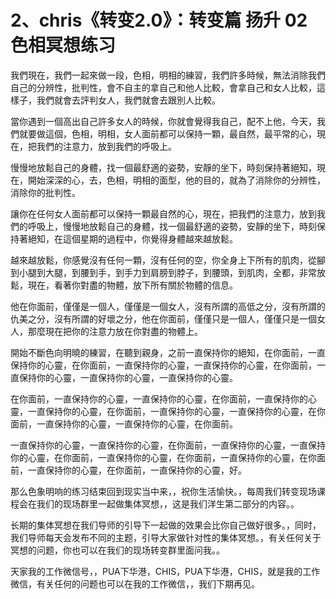 # 2、chris《转变2.0》：转变篇 扬升 02 色相冥想练习

我們現在，我們一起來做一段，色相，明相的練習，我們許多時候，無法消除我們自己的分辨性，批判性，會不自主的拿自己和他人比較，會拿自己和女人比較，這樣子，我們就會去評判女人，我們就會去跟別人比較。

當你遇到一個高出自己許多女人的時候，你就會覺得我自己，配不上他，今天，我們就要做這個，色相，明相，女人面前都可以保持一顆，最自然，最平常的心，現在，把我們的注意力，放到我們的呼吸上。

慢慢地放鬆自己的身體，找一個最舒適的姿勢，安靜的坐下，時刻保持著絕知，現在，開始深深的心，去，色相，明相的面型，他的目的，就為了消除你的分辨性，消除你的批判性。

讓你在任何女人面前都可以保持一顆最自然的心，現在，把我們的注意力，放到我們的呼吸上，慢慢地放鬆自己的身體，找一個最舒適的姿勢，安靜的坐下，時刻保持著絕知，在這個星期的過程中，你覺得身體越來越放鬆。

越來越放鬆，你感覺沒有任何一顆，沒有任何的空，你全身上下所有的肌肉，從腳到小腿到大腿，到腰到手，到手力到肩膀到脖子，到腰頭，到肌肉，全都，非常放鬆，現在，看著你對盡的物體，放下所有關於物體的信息。

他在你面前，僅僅是一個人，僅僅是一個女人，沒有所謂的高低之分，沒有所謂的仇美之分，沒有所謂的好壞之分，他在你面前，僅僅只是一個人，僅僅只是一個女人，那麼現在把你的注意力放在你對盡的物體上。

開始不斷色向明曉的練習，在聽到親身，之前一直保持你的絕知，在你面前，一直保持你的心靈，在你面前，一直保持你的心靈，一直保持你的心靈，在你面前，一直保持你的心靈，一直保持你的心靈，一直保持你的心靈。

在你面前，一直保持你的心靈，一直保持你的心靈，在你面前，一直保持你的心靈，一直保持你的心靈，在你面前，一直保持你的心靈，一直保持你的心靈，在你面前，一直保持你的心靈，一直保持你的心靈，在你面前。

一直保持你的心靈，一直保持你的心靈，在你面前，一直保持你的心靈，一直保持你的心靈，在你面前，一直保持你的心靈，在你面前，一直保持你的心靈，在你面前，一直保持你的心靈，在你面前，一直保持你的心靈，好。

那么色象明响的练习结束回到现实当中来，，祝你生活愉快。，每周我们转变现场课程会在我们的现场群里一起做集体冥想，，这是我们洋生第二部分的内容。。

长期的集体冥想在我们导师的引导下一起做的效果会比你自己做好很多。，同时，我们导师每天会发布不同的主题，引导大家做针对性的集体冥想。，有关任何关于冥想的问题，你也可以在我们的现场转变群里面问我。。

天家我的工作微信号，，PUA下华港，CHIS，PUA下华港，CHIS，就是我的工作微信，有关任何的问题也可以在我的工作微信，，我们下期再见。

